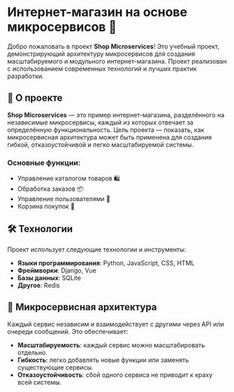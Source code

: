 # Интернет-магазин на основе микросервисов 🛒

Добро пожаловать в проект **Shop Microservices**! Это учебный проект, демонстрирующий архитектуру микросервисов для создания масштабируемого и модульного интернет-магазина. Проект реализован с использованием современных технологий и лучших практик разработки.

## 📖 О проекте

**Shop Microservices** — это пример интернет-магазина, разделённого на независимые микросервисы, каждый из которых отвечает за определённую функциональность. Цель проекта — показать, как микросервисная архитектура может быть применена для создания гибкой, отказоустойчивой и легко масштабируемой системы.

### Основные функции:
- Управление каталогом товаров 🛍️
- Обработка заказов 📦
- Управление пользователями 👤
- Корзина покупок 🛒

## 🛠 Технологии

Проект использует следующие технологии и инструменты:
- **Языки программирования**: Python, JavaScript, CSS, HTML
- **Фреймворки**: Django, Vue
- **Базы данных**: SQLite
- **Другое**: Redis

## 🔄 Микросервисная архитектура

Каждый сервис независим и взаимодействует с другими через API или очереди сообщений. Это обеспечивает:
- **Масштабируемость**: каждый сервис можно масштабировать отдельно.
- **Гибкость**: легко добавлять новые функции или заменять существующие сервисы.
- **Отказоустойчивость**: сбой одного сервиса не приводит к краху всей системы.
